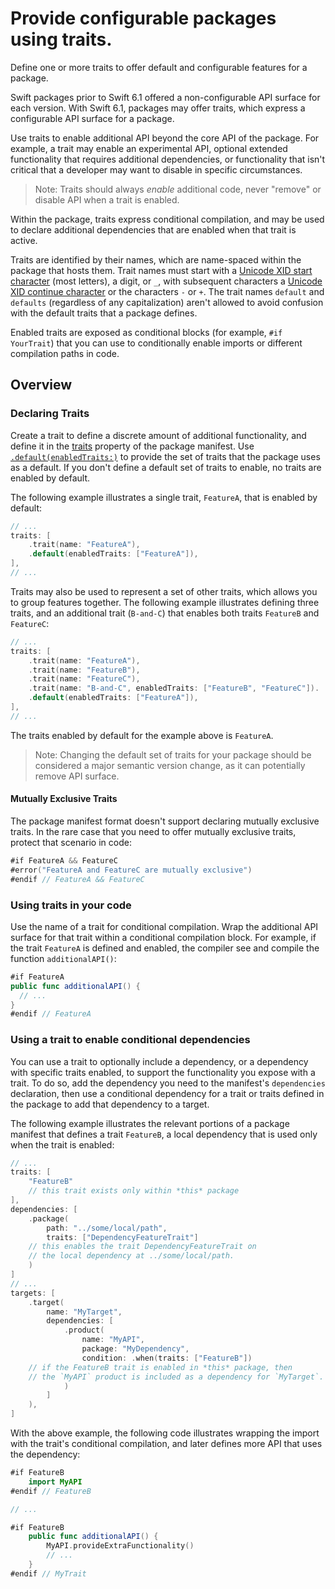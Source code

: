 # Provide configurable packages using traits.

Define one or more traits to offer default and configurable features for a package.

Swift packages prior to Swift 6.1 offered a non-configurable API surface for each version.
With Swift 6.1, packages may offer traits, which express a configurable API surface for a package.

Use traits to enable additional API beyond the core API of the package.
For example, a trait may enable an experimental API, optional extended functionality that requires additional dependencies, or functionality that isn't critical that a developer may want to disable in specific circumstances.

> Note: Traits should always *enable* additional code, never "remove" or disable API when a trait is enabled.

Within the package, traits express conditional compilation, and may be used to declare additional dependencies that are enabled when that trait is active.

Traits are identified by their names, which are name-spaced within the package that hosts them.
Trait names must start with a [Unicode XID start character](https://unicode.org/reports/tr31/#Figure_Code_Point_Categories_for_Identifier_Parsing) (most letters), a digit, or `_`, with subsequent characters a [Unicode XID continue character](https://unicode.org/reports/tr31/#Figure_Code_Point_Categories_for_Identifier_Parsing) or the characters `-` or `+`.
The trait names `default` and `defaults` (regardless of any capitalization) aren't allowed to avoid confusion with the default traits that a package defines.

Enabled traits are exposed as conditional blocks (for example, `#if YourTrait`) that you can use to conditionally enable imports or different compilation paths in code.

## Overview

### Declaring Traits

Create a trait to define a discrete amount of additional functionality, and define it in the [traits](https://docs.swift.org/swiftpm/documentation/packagedescription/package/traits) property of the package manifest.
Use [`.default(enabledTraits:)`](https://docs.swift.org/swiftpm/documentation/packagedescription/trait/default(enabledtraits:)) to provide the set of traits that the package uses as a default.
If you don't define a default set of traits to enable, no traits are enabled by default.

The following example illustrates a single trait, `FeatureA`, that is enabled by default:

```swift
// ...
traits: [
    .trait(name: "FeatureA"),
    .default(enabledTraits: ["FeatureA"]),
],
// ...
```

Traits may also be used to represent a set of other traits, which allows you to group features together.
The following example illustrates defining three traits, and an additional trait (`B-and-C`) that enables both traits `FeatureB` and `FeatureC`:

```swift
// ...
traits: [
    .trait(name: "FeatureA"),
    .trait(name: "FeatureB"),
    .trait(name: "FeatureC"),
    .trait(name: "B-and-C", enabledTraits: ["FeatureB", "FeatureC"]).
    .default(enabledTraits: ["FeatureA"]),
],
// ...
```

The traits enabled by default for the example above is `FeatureA`.

> Note: Changing the default set of traits for your package should be considered a major semantic version change, as it can potentially remove API surface. 

#### Mutually Exclusive Traits

The package manifest format doesn't support declaring mutually exclusive traits.
In the rare case that you need to offer mutually exclusive traits, protect that scenario in code:

```swift
#if FeatureA && FeatureC
#error("FeatureA and FeatureC are mutually exclusive")
#endif // FeatureA && FeatureC
```

### Using traits in your code

Use the name of a trait for conditional compilation.
Wrap the additional API surface for that trait within a conditional compilation block.
For example, if the trait `FeatureA` is defined and enabled, the compiler see and compile the function `additionalAPI()`:

```swift
#if FeatureA
public func additionalAPI() {
  // ...
}
#endif // FeatureA
```

### Using a trait to enable conditional dependencies

You can use a trait to optionally include a dependency, or a dependency with specific traits enabled, to support the functionality you expose with a trait.
To do so, add the dependency you need to the manifest's `dependencies` declaration,
then use a conditional dependency for a trait or traits defined in the package to add that dependency to a target.

The following example illustrates the relevant portions of a package manifest that defines a trait `FeatureB`, a local dependency that is used only when the trait is enabled:

```swift
// ...
traits: [
    "FeatureB" 
    // this trait exists only within *this* package
],
dependencies: [
    .package( 
        path: "../some/local/path",
        traits: ["DependencyFeatureTrait"] 
    // this enables the trait DependencyFeatureTrait on 
    // the local dependency at ../some/local/path.
    )
]
// ... 
targets: [
    .target(
        name: "MyTarget",
        dependencies: [
            .product(
                name: "MyAPI",
                package: "MyDependency",
                condition: .when(traits: ["FeatureB"]) 
    // if the FeatureB trait is enabled in *this* package, then
    // the `MyAPI` product is included as a dependency for `MyTarget`.
            )
        ]
    ),
]
```

With the above example, the following code illustrates wrapping the import with the trait's conditional compilation, and later defines more API that uses the dependency:

```swift
#if FeatureB
    import MyAPI
#endif // FeatureB

// ...

#if FeatureB
    public func additionalAPI() {
        MyAPI.provideExtraFunctionality()
        // ...
    }
#endif // MyTrait
```
